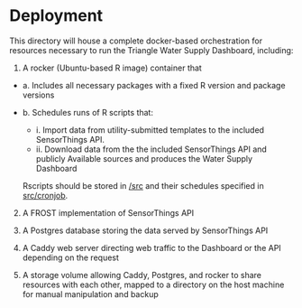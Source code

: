 # Deployment

This directory will house a complete docker-based orchestration for resources necessary to run the Triangle Water Supply Dashboard, including:

1. A rocker (Ubuntu-based R image) container that
 - a. Includes all necessary packages with a fixed R version and package versions
 - b. Schedules runs of R scripts that:
   -  i. Import data from utility-submitted templates to the included SensorThings API. 
   -  ii. Download data from the the included SensorThings API and publicly Available sources and produces the Water Supply Dashboard
   
   Rscripts should be stored in [/src](/deploy/src) and their schedules specified in [src/cronjob](/deploy/src/cronjob). 
   
2. A FROST implementation of SensorThings API

3. A Postgres database storing the data served by SensorThings API

4. A Caddy web server directing web traffic to the Dashboard or the API depending on the request

5. A storage volume allowing Caddy, Postgres, and rocker to share resources with each other, mapped to a directory on the host machine for manual manipulation and backup

    
    
